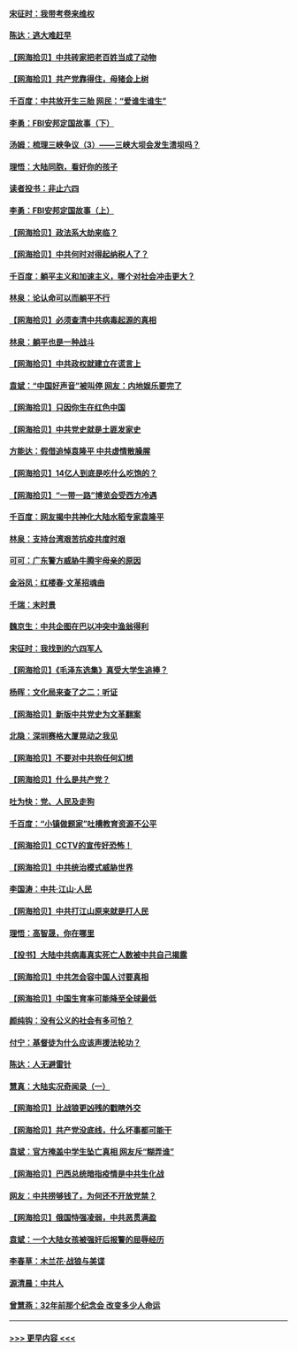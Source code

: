 #### [宋征时：我带考卷来维权](../pages/nsc993/n12994088.md?t=06040201) 
#### [陈达：逃大难赶早](../pages/nsc993/n12993569.md?t=06040201) 
#### [【网海拾贝】中共砖家把老百姓当成了动物](../pages/nsc993/n12993483.md?t=06040201) 
#### [【网海拾贝】共产党靠得住，母猪会上树](../pages/nsc993/n12990730.md?t=06040201) 
#### [千百度：中共放开生三胎 网民：“爱谁生谁生”](../pages/nsc993/n12990644.md?t=06040201) 
#### [李勇：FBI安邦定国故事（下）](../pages/nsc993/n12987854.md?t=06040201) 
#### [汤姆：梳理三峡争议（3）——三峡大坝会发生溃坝吗？](../pages/nsc993/n12989806.md?t=06040201) 
#### [理悟：大陆同胞，看好你的孩子](../pages/nsc993/n12989778.md?t=06040201) 
#### [读者投书：非止六四](../pages/nsc993/n12989673.md?t=06040201) 
#### [李勇：FBI安邦定国故事（上）](../pages/nsc993/n12987749.md?t=06040201) 
#### [【网海拾贝】政法系大劫来临？](../pages/nsc993/n12987596.md?t=06040201) 
#### [【网海拾贝】中共何时对得起纳税人了？](../pages/nsc993/n12985578.md?t=06040201) 
#### [千百度：躺平主义和加速主义，哪个对社会冲击更大？](../pages/nsc993/n12985512.md?t=06040201) 
#### [林泉：论认命可以而躺平不行](../pages/nsc993/n12985505.md?t=06040201) 
#### [【网海拾贝】必须查清中共病毒起源的真相](../pages/nsc993/n12984276.md?t=06040201) 
#### [林泉：躺平也是一种战斗](../pages/nsc993/n12984194.md?t=06040201) 
#### [【网海拾贝】中共政权就建立在谎言上](../pages/nsc993/n12981880.md?t=06040201) 
#### [袁斌：“中国好声音”被叫停 网友：内地娱乐要完了](../pages/nsc993/n12981826.md?t=06040201) 
#### [【网海拾贝】只因你生在红色中国](../pages/nsc993/n12979096.md?t=06040201) 
#### [【网海拾贝】中共党史就是土匪发家史](../pages/nsc993/n12976478.md?t=06040201) 
#### [方能达：假借追悼袁隆平 中共虚情散臊腥](../pages/nsc993/n12976396.md?t=06040201) 
#### [【网海拾贝】14亿人到底是吃什么吃饱的？](../pages/nsc993/n12974125.md?t=06040201) 
#### [【网海拾贝】“一带一路”博览会受西方冷遇](../pages/nsc993/n12971787.md?t=06040201) 
#### [千百度：网友揭中共神化大陆水稻专家袁隆平](../pages/nsc993/n12971733.md?t=06040201) 
#### [林泉：支持台湾艰苦抗疫共度时艰](../pages/nsc993/n12971350.md?t=06040201) 
#### [可可：广东警方威胁牛腾宇母亲的原因](../pages/nsc993/n12971100.md?t=06040201) 
#### [金浴凤：红楼春·文革招魂曲](../pages/nsc993/n12970354.md?t=06040201) 
#### [千瑞：末时景](../pages/nsc993/n12970337.md?t=06040201) 
#### [魏京生：中共企图在巴以冲突中渔翁得利](../pages/nsc993/n12970286.md?t=06040201) 
#### [宋征时：我找到的六四军人](../pages/nsc993/n12970213.md?t=06040201) 
#### [【网海拾贝】《毛泽东选集》真受大学生追捧？](../pages/nsc993/n12968779.md?t=06040201) 
#### [杨晖：文化局来查了之二：听证](../pages/nsc993/n12966528.md?t=06040201) 
#### [【网海拾贝】新版中共党史为文革翻案](../pages/nsc993/n12967526.md?t=06040201) 
#### [北隐：深圳赛格大厦晃动之我见](../pages/nsc993/n12967393.md?t=06040201) 
#### [【网海拾贝】不要对中共抱任何幻想](../pages/nsc993/n12965222.md?t=06040201) 
#### [【网海拾贝】什么是共产党？](../pages/nsc993/n12962781.md?t=06040201) 
#### [吐为快：党、人民及走狗](../pages/nsc993/n12962747.md?t=06040201) 
#### [千百度：“小镇做题家”吐槽教育资源不公平](../pages/nsc993/n12962705.md?t=06040201) 
#### [【网海拾贝】CCTV的宣传好恐怖！](../pages/nsc993/n12959984.md?t=06040201) 
#### [【网海拾贝】中共统治模式威胁世界](../pages/nsc993/n12957622.md?t=06040201) 
#### [李国涛：中共‧江山‧人民](../pages/nsc993/n12957502.md?t=06040201) 
#### [【网海拾贝】中共打江山原来就是打人民](../pages/nsc993/n12954345.md?t=06040201) 
#### [理悟：高智晟，你在哪里](../pages/nsc993/n12953115.md?t=06040201) 
#### [【投书】大陆中共病毒真实死亡人数被中共自己揭露](../pages/nsc993/n12953050.md?t=06040201) 
#### [【网海拾贝】中共怎会容中国人讨要真相](../pages/nsc993/n12952161.md?t=06040201) 
#### [【网海拾贝】中国生育率可能降至全球最低](../pages/nsc993/n12948793.md?t=06040201) 
#### [颜纯钩：没有公义的社会有多可怕？](../pages/nsc993/n12947626.md?t=06040201) 
#### [付宁：基督徒为什么应该声援法轮功？](../pages/nsc993/n12947233.md?t=06040201) 
#### [陈达：人无避雷针](../pages/nsc993/n12947098.md?t=06040201) 
#### [慧真：大陆实况奇闻录（一）](../pages/nsc993/n12945811.md?t=06040201) 
#### [【网海拾贝】比战狼更凶残的戳瞎外交](../pages/nsc993/n12945717.md?t=06040201) 
#### [【网海拾贝】共产党没底线，什么坏事都可能干](../pages/nsc993/n12942090.md?t=06040201) 
#### [袁斌：官方掩盖中学生坠亡真相 网友斥“糊弄谁”](../pages/nsc993/n12942029.md?t=06040201) 
#### [【网海拾贝】巴西总统暗指疫情是中共生化战](../pages/nsc993/n12938999.md?t=06040201) 
#### [网友：中共捞够钱了，为何还不开放党禁？](../pages/nsc993/n12938952.md?t=06040201) 
#### [【网海拾贝】俄国恃强凌弱，中共恶贯满盈](../pages/nsc993/n12936626.md?t=06040201) 
#### [袁斌：一个大陆女孩被强奸后报警的屈辱经历](../pages/nsc993/n12936547.md?t=06040201) 
#### [李春草：木兰花·战狼与美谍](../pages/nsc993/n12935995.md?t=06040201) 
#### [源清晨：中共人](../pages/nsc993/n12935589.md?t=06040201) 
#### [曾慧燕：32年前那个纪念会 改变多少人命运](../pages/nsc993/n12934233.md?t=06040201) 

----
#### [ >>> 更早内容 <<< ](../indexes/nsc993-earlier.md)
